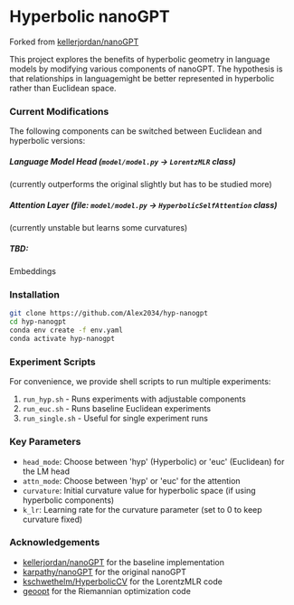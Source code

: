 # Hyperbolic nanoGPT

Forked from [kellerjordan/nanoGPT](https://github.com/kellerjordan/modded-nanogpt)

This project explores the benefits of hyperbolic geometry in language models by modifying various components of nanoGPT. The hypothesis is that relationships in languagemight be better represented in hyperbolic rather than Euclidean space.

### Current Modifications

The following components can be switched between Euclidean and hyperbolic versions:

##### Language Model Head (`model/model.py` -> `LorentzMLR` class)
(currently outperforms the original slightly but has to be studied more)

##### Attention Layer (file: `model/model.py` -> `HyperbolicSelfAttention` class)
(currently unstable but learns some curvatures)

##### TBD: 
Embeddings 

### Installation
```bash
git clone https://github.com/Alex2034/hyp-nanogpt
cd hyp-nanogpt
conda env create -f env.yaml
conda activate hyp-nanogpt
```

### Experiment Scripts

For convenience, we provide shell scripts to run multiple experiments:

1. `run_hyp.sh` - Runs experiments with adjustable components
2. `run_euc.sh` - Runs baseline Euclidean experiments
3. `run_single.sh` - Useful for single experiment runs

### Key Parameters

- `head_mode`: Choose between 'hyp' (Hyperbolic) or 'euc' (Euclidean) for the LM head
- `attn_mode`: Choose between 'hyp' or 'euc' for the attention 
- `curvature`: Initial curvature value for hyperbolic space (if using hyperbolic components)
- `k_lr`: Learning rate for the curvature parameter (set to 0 to keep curvature fixed)

### Acknowledgements

- [kellerjordan/nanoGPT](https://github.com/kellerjordan/nanoGPT) for the baseline implementation
- [karpathy/nanoGPT](https://github.com/karpathy/nanoGPT) for the original nanoGPT 
- [kschwethelm/HyperbolicCV](https://github.com/kschwethelm/HyperbolicCV/tree/main/code) for the LorentzMLR code
- [geoopt](https://github.com/geoopt/geoopt) for the Riemannian optimization code
